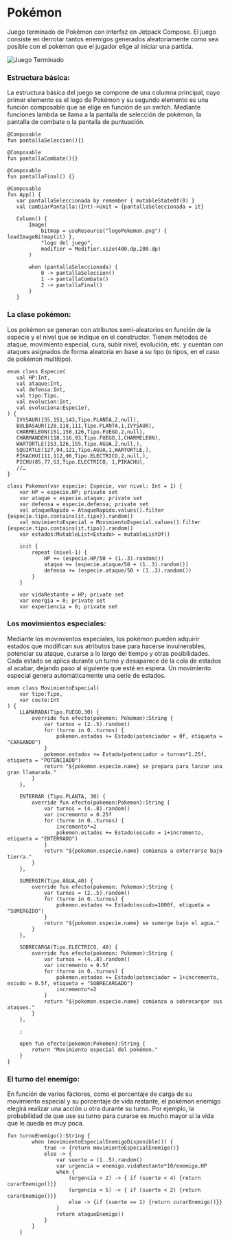 # Pokémon
Juego terminado de Pokémon con interfaz en Jetpack Compose. El juego consiste en derrotar tantos enemigos generados aleatoriamente como sea posible con el pokémon que el jugador
elige al iniciar una partida. 

![Juego Terminado](https://i.ibb.co/VN9h2sg/combate16.gif)

### Estructura básica:
La estructura básica del juego se compone de una columna principal, cuyo primer elemento es el logo de Pokémon y su segundo elemento es una función composable que se elige
en función de un switch. Mediante funciones lambda se llama a la pantalla de selección de pokémon, la pantalla de combate o la pantalla de puntuación.

```
@Composable
fun pantallaSeleccion(){}

@Composable
fun pantallaCombate(){}

@Composable
fun pantallaFinal() {}

@Composable
fun App() {
   var pantallaSeleccionada by remember { mutableStateOf(0) }
   val cambiarPantalla:(Int)->Unit = {pantallaSeleccionada = it}

   Column() {
       Image(
           bitmap = useResource("logoPokemon.png") { loadImageBitmap(it) },
           "logo del juego",
           modifier = Modifier.size(400.dp,200.dp)
       )
      
       when (pantallaSeleccionada) {
           0 -> pantallaSeleccion()
           1 -> pantallaCombate()
           2 -> pantallaFinal()
       }
   }

```
### La clase pokémon:
Los pokémon se generan con atributos semi-aleatorios en función de la especie y el nivel que se indique en el constructor. Tienen métodos de ataque, movimiento especial,
cura, subir nivel, evolución, etc. y cuentan con ataques asignados de forma aleatoria en base a su tipo (o tipos, en el caso de pokémon multitipo).

``` 
enum class Especie(
   val HP:Int,
   val ataque:Int,
   val defensa:Int,
   val tipo:Tipo,
   val evolucion:Int,
   val evoluciona:Especie?,
) {
   IVYSAUR(155,151,143,Tipo.PLANTA,2,null),
   BULBASAUR(128,118,111,Tipo.PLANTA,1,IVYSAUR),
   CHARMELEON(151,158,126,Tipo.FUEGO,2,null),
   CHARMANDER(118,116,93,Tipo.FUEGO,1,CHARMELEON),
   WARTORTLE(153,126,155,Tipo.AGUA,2,null,),
   SQUIRTLE(127,94,121,Tipo.AGUA,1,WARTORTLE,),
   PIKACHU(111,112,96,Tipo.ELECTRICO,2,null,),
   PICHU(85,77,53,Tipo.ELECTRICO, 1,PIKACHU),
   //…
}
```
```
class Pokemon(var especie: Especie, var nivel: Int = 1) {
    var HP = especie.HP; private set
    var ataque = especie.ataque; private set
    var defensa = especie.defensa; private set
    val ataqueRapido = AtaqueRapido.values().filter {especie.tipo.contains(it.tipo)}.random()
    val movimientoEspecial = MovimientoEspecial.values().filter {especie.tipo.contains(it.tipo)}.random()
    var estados:MutableList<Estado> = mutableListOf()

    init {
        repeat (nivel-1) {
            HP += (especie.HP/50 + (1..3).random())
            ataque += (especie.ataque/50 + (1..3).random())
            defensa += (especie.ataque/50 + (1..3).random())
        }
    }

    var vidaRestante = HP; private set
    var energia = 0; private set
    var experiencia = 0; private set
```

### Los movimientos especiales:
Mediante los movimientos especiales, los pokémon pueden adquirir estados que modifican sus atributos base para hacerse invulnerables, potenciar su ataque, curarse a lo largo del tiempo
y otras posibilidades. Cada estado se aplica durante un turno y desaparece de la cola de estados al acabar, dejando paso al siguiente que esté en espera. Un movimiento especial
genera automáticamente una serie de estados.

```
enum class MovimientoEspecial(
    var tipo:Tipo,
    var coste:Int
) {
    LLAMARADA(Tipo.FUEGO,30) {
        override fun efecto(pokemon: Pokemon):String {
            var turnos = (2..5).random()
            for (turno in 0..turnos) {
                pokemon.estados += Estado(potenciador = 0f, etiqueta = "CARGANDO")
            }
            pokemon.estados += Estado(potenciador = turnos*1.25f, etiqueta = "POTENCIADO")
            return "${pokemon.especie.name} se prepara para lanzar una gran llamarada."
        }
    },

    ENTERRAR (Tipo.PLANTA, 30) {
        override fun efecto(pokemon:Pokemon):String {
            var turnos = (4..8).random()
            var incremento = 0.25f
            for (turno in 0..turnos) {
                incremento*=2
                pokemon.estados += Estado(escudo = 1+incremento, etiqueta = "ENTERRADO")
            }
            return "${pokemon.especie.name} comienza a enterrarse bajo tierra."
        }
    },

    SUMERGIR(Tipo.AGUA,40) {
        override fun efecto(pokemon: Pokemon):String {
            var turnos = (2..5).random()
            for (turno in 0..turnos) {
                pokemon.estados += Estado(escudo=1000f, etiqueta = "SUMERGIDO")
            }
            return "${pokemon.especie.name} se sumerge bajo el agua."
        }
    },

    SOBRECARGA(Tipo.ELECTRICO, 40) {
        override fun efecto(pokemon: Pokemon):String {
            var turnos = (4..8).random()
            var incremento = 0.5f
            for (turno in 0..turnos) {
                pokemon.estados += Estado(potenciador = 1+incremento, escudo = 0.5f, etiqueta = "SOBRECARGADO")
                incremento*=2
            }
            return "${pokemon.especie.name} comienza a sobrecargar sus ataques."
        }
    },

    ;

    open fun efecto(pokemon:Pokemon):String {
        return "Movimiento especial del pokémon."
    }
}
```

### El turno del enemigo:
En función de varios factores, como el porcentaje de carga de su movimiento especial y su porcentaje de vida restante, el pokémon enemigo elegirá realizar una acción u otra
durante su turno. Por ejemplo, la probabilidad de que use su turno para curarse es mucho mayor si la vida que le queda es muy poca.

``` 
fun turnoEnemigo():String {
        when (movimientoEspecialEnemigoDisponible()) {
            true -> {return movimientoEspecialEnemigo()}
            else -> {
                var suerte = (1..5).random()
                var urgencia = enemigo.vidaRestante*10/enemigo.HP
                when {
                    (urgencia < 2) -> { if (suerte < 4) {return curarEnemigo()}}
                    (urgencia < 5) -> { if (suerte < 2) {return curarEnemigo()}}
                    else -> {if (suerte == 1) {return curarEnemigo()}}
                }
                return ataqueEnemigo()
            }
        }
    }
```
